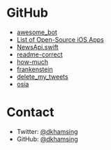 # GitHub

- [awesome_bot](https://github.com/dkhamsing/awesome_bot)
- [List of Open-Source iOS Apps](https://github.com/dkhamsing/open-source-ios-apps)
- [NewsApi.swift](https://github.com/dkhamsing/NewsApi.swift) 
- [readme-correct](https://github.com/dkhamsing/readme-correct)
- [how-much](https://github.com/dkhamsing/how-much)
- [frankenstein](https://github.com/dkhamsing/frankenstein)
- [delete_my_tweets](https://github.com/dkhamsing/delete_my_tweets)
- [osia](https://github.com/dkhamsing/osia)

# Contact

- Twitter: [@dkhamsing](https://twitter.com/dkhamsing)
- GitHub: [@dkhamsing](https://github.com/dkhamsing)
